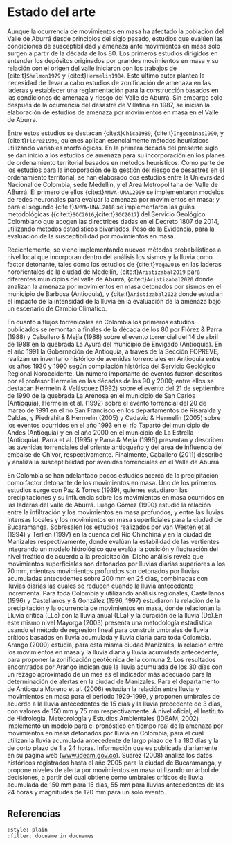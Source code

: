 # Estado del arte

Aunque la ocurrencia de movimientos en masa ha afectado la población del Valle de Aburrá desde principios del siglo pasado, estudios que evalúen las condiciones de susceptibilidad y amenaza ante movimientos en masa solo surgen a partir de la década de los 80. Los primeros estudios dirigidos en entender los depósitos originados por grandes movimientos en masa y su relación con el origen del valle iniciaron con los trabajos de {cite:t}`Shelmon1979` y {cite:t}`Hermelin1984`. Este último autor plantea la necesidad de llevar a cabo estudios de zonificación de amenaza en las laderas y establecer una reglamentación para la construcción basados en las condiciones de amenaza y riesgo del Valle de Aburrá. Sin embargo solo después de la ocurrencia del desastre de Villatina en 1987, se inician la elaboración de estudios de amenaza por movimientos en masa en el Valle de Aburra. 

Entre estos estudios se destacan {cite:t}`Chica1989`, {cite:t}`Ingeominas1990`, y {cite:t}`Florez1996`, quienes aplican esencialmente métodos heurísticos utilizando variables morfológicas. En la primera década del presente siglo se dan inicio a los estudios de amenaza para su incorporación en los planes de ordenamiento territorial basados en métodos heurísticos. Como parte de los estudios para la incoporación de la gestión del riesgo de desastres en el ordenamiento territorial, se han elaborado dos estudios entre la Unievrsidad Nacional de Colombia, sede Medellín, y el Area Metropolitana del Valle de ABurrá. El primero de ellos {cite:t}`AMVA-UNAL2009` se implementaron modelos de redes neuronales para evaluar la amenaza por movimientos en masa; y para el segundo {cite:t}`AMVA-UNAL2018` se implementaron las guías metodológicas ({cite:t}`SGC2016`,{cite:t}`SGC2017`) del Servicio Geológico Colombiano que acogen las directrices dadas en el Decreto 1807 de 2014, utilizando métodos estadísticos bivariados, Peso de la Evidencia, para la evaluación de la susceptibilidad por movimientos en masa. 

Recientemente, se viene implementando nuevos métodos probabilísticos a nivel local que incorporan dentro del análisis los sismos y la lluvia como factor detonante, tales como los estudios de {cite:t}`Vega2016` en las laderas nororientales de la ciudad de Medellín, {cite:t}`Aristizabal2019` para diferentes municipios del valle de Aburrá, {cite:t}`Aristizabal2020` donde analizan la amenaza por movimientos en masa detonados por sismos en el municipio de Barbosa (Antioquia), y {cite:t}`Aristizabal2022` donde estudian el impacto de la intensidad de la lluvia en la evaluación de la amenaza bajo un escenario de Cambio Climático.

En cuanto a flujos torrenicales en Colombia los primeros estudios publicados se remontan a finales de la década de los 80 por Flórez & Parra (1988) y Caballero & Mejía (1988) sobre el evento torrencial del 14 de abril de 1988 en la quebrada La Ayurá del municipio de Envigado (Antioquia). En el año 1991 la Gobernación de Antioquia, a través de la Sección FOPREVE, realizan un inventario histórico de avenidas torrenciales en Antioquia entre los años 1930 y 1990 según compilación histórica del Servicio Geológico Regional Noroccidente. Un número importante de eventos fueron descritos por el profesor Hermelín en las décadas de los 90 y 2000; entre ellos se destacan Hermelín & Velásquez (1992) sobre el evento del 21 de septiembre de 1990 de la quebrada La Arenosa en el municipio de San Carlos (Antioquia), Hermelín et al. (1992) sobre el evento torrencial del 20 de marzo de 1991 en el río San Francisco en los departamentos de Risaralda y Caldas, y Piedrahita & Hermelín (2005) y Cadavid & Hermelín (2005) sobre los eventos ocurridos en el año 1993 en el río Tapartó del municipio de Andes (Antioquia) y en el año 2000 en el municipio de La Estrella (Antioquia). Parra et al. (1995) y Parra & Mejía (1996) presentan y describen las avenidas torrenciales del oriente antioqueño y del área de influencia del embalse de Chivor, respectivamente. Finalmente, Caballero (2011) describe y analiza la susceptibilidad por avenidas torrenciales en el Valle de Aburrá.

En Colombia se han adelantado pocos estudios acerca de la precipitación como factor detonante de los movimientos en masa. Uno de los primeros estudios surge con Paz & Torres (1989), quienes estudiaron las precipitaciones y su influencia sobre los movimientos en masa ocurridos en las laderas del valle de Aburrá. Luego Gómez (1990) estudió la relación entre la infiltración y los movimientos en masa profundos, y entre las lluvias intensas locales y los movimientos en masa superficiales para la ciudad de Bucaramanga. Sobresalen los estudios realizados por van Westen et al. (1994) y Terlien (1997) en la cuenca del Río Chinchiná y en la ciudad de Manizales respectivamente, donde evalúan la estabilidad de las vertientes integrando un modelo hidrológico que evalúa la posición y fluctuación del nivel freático de acuerdo a la precipitación. Dicho análisis  revela que movimientos superficiales son detonados por lluvias diarias superiores a los 70 mm, mientras movimientos profundos son detonados por lluvias acumuladas antecedentes sobre 200 mm en 25 días, combinadas con lluvias diarias las cuales se reducen cuando la lluvia antecedente incrementa. Para toda Colombia y utilizando análisis regionales, Castellanos (1996) y Castellanos y & González (1996, 1997) estudiaron la relación de la precipitación y la ocurrencia de movimientos en masa, donde relacionan la Lluvia crítica (LLc) con la lluvia anual (LLa) y la duración de la lluvia (Dc).En este mismo nivel Mayorga (2003) presenta una metodología estadística usando el método de regresión lineal para construir umbrales de lluvia críticos basados en lluvia acumulada y lluvia diaria para toda Colombia.  Arango (2000) estudia, para esta misma ciudad Manizales, la relación entre los movimientos en masa y la lluvia diaria y lluvia acumulada antecedente, para proponer la zonificación geotécnica de la comuna 2. Los resultados encontrados por Arango indican que la lluvia acumulada de los 30 días con un rezago aproximado de un mes es el indicador más adecuado para la determinación de alertas en la ciudad de Manizales. Para el departamento de Antioquia Moreno et al. (2006) estudian la relación entre lluvia y movimientos en masa para el periodo 1929-1999, y proponen umbrales de acuerdo a la lluvia antecedentes de 15 días y la lluvia precedente de 3 días, con valores de 150 mm y 75 mm respectivamente. A nivel oficial, el Instituto de Hidrología, Meteorología y Estudios Ambientales (IDEAM, 2002) implementó un modelo para el pronóstico en tiempo real de la amenaza por movimientos en masa detonados por lluvia en Colombia, para el cual utilizan la lluvia acumulada antecedente de largo plazo de 1 a 180 días y la de corto plazo de 1 a 24 horas. Información que es publicada diariamente en su página web (www.ideam.gov.co). Suarez (2008) analiza los datos históricos registrados hasta el año 2005 para la ciudad de Bucaramanga, y propone niveles de alerta por movimientos en masa utilizando un árbol de decisiones, a partir del cual obtiene como umbrales críticos de lluvia acumulada de 150 mm para 15 días, 55 mm para lluvias antecedentes de las 24 horas y magnitudes de 120 mm para un solo evento.

## Referencias
```{bibliography}
:style: plain
:filter: docname in docnames
```